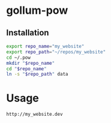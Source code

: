 # gollum-pow

## Installation

```bash
export repo_name="my_website" 
export repo_path="~/repos/my_website"
cd ~/.pow
mkdir "$repo_name"
cd "$repo_name"
ln -s "$repo_path" data
```

# Usage

`http://my_website.dev`
